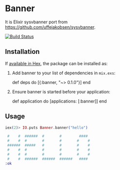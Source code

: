 # Banner

It is Elixir sysvbanner port from https://github.com/uffejakobsen/sysvbanner.

[![Build Status](https://travis-ci.org/winebarrel/elixir-sysvbanner.svg?branch=master)](https://travis-ci.org/winebarrel/elixir-sysvbanner)

## Installation

If [available in Hex](https://hex.pm/docs/publish), the package can be installed as:

  1. Add banner to your list of dependencies in `mix.exs`:

        def deps do
          [{:banner, "~> 0.1.0"}]
        end

  2. Ensure banner is started before your application:

        def application do
          [applications: [:banner]]
        end

## Usage

```elixir
iex(2)> IO.puts Banner.banner("hello")

 #    #  ######  #       #        ####
 #    #  #       #       #       #    #
 ######  #####   #       #       #    #
 #    #  #       #       #       #    #
 #    #  #       #       #       #    #
 #    #  ######  ######  ######   ####
:ok
```
